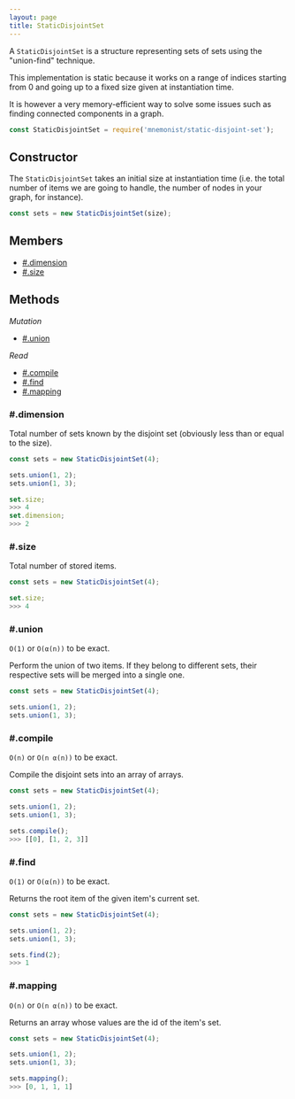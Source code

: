```yaml
---
layout: page
title: StaticDisjointSet
---
```


A `StaticDisjointSet` is a structure representing sets of sets using the "union-find" technique.

This implementation is static because it works on a range of indices starting from 0 and going up to a fixed size given at instantiation time.

It is however a very memory-efficient way to solve some issues such as finding connected components in a graph.


```js
const StaticDisjointSet = require('mnemonist/static-disjoint-set');
```

## Constructor

The `StaticDisjointSet` takes an initial size at instantiation time (i.e. the total number of items we are going to handle, the number of nodes in your graph, for instance).

```js
const sets = new StaticDisjointSet(size);
```

## Members

* [#.dimension](#dimension)
* [#.size](#size)

## Methods

*Mutation*

* [#.union](#add)

*Read*

* [#.compile](#compile)
* [#.find](#find)
* [#.mapping](#mapping)

### #.dimension

Total number of sets known by the disjoint set (obviously less than or equal to the size).

```js
const sets = new StaticDisjointSet(4);

sets.union(1, 2);
sets.union(1, 3);

set.size;
>>> 4
set.dimension;
>>> 2
```

### #.size

Total number of stored items.

```js
const sets = new StaticDisjointSet(4);

set.size;
>>> 4
```

### #.union

`O(1)` or `O(α(n))` to be exact.

Perform the union of two items. If they belong to different sets, their respective sets will be merged into a single one.

```js
const sets = new StaticDisjointSet(4);

sets.union(1, 2);
sets.union(1, 3);
```

### #.compile

`O(n)` or `O(n α(n))` to be exact.

Compile the disjoint sets into an array of arrays.

```js
const sets = new StaticDisjointSet(4);

sets.union(1, 2);
sets.union(1, 3);

sets.compile();
>>> [[0], [1, 2, 3]]
```


### #.find

`O(1)` or `O(α(n))` to be exact.

Returns the root item of the given item's current set.

```js
const sets = new StaticDisjointSet(4);

sets.union(1, 2);
sets.union(1, 3);

sets.find(2);
>>> 1
```

### #.mapping

`O(n)` or `O(n α(n))` to be exact.

Returns an array whose values are the id of the item's set.

```js
const sets = new StaticDisjointSet(4);

sets.union(1, 2);
sets.union(1, 3);

sets.mapping();
>>> [0, 1, 1, 1]
```
